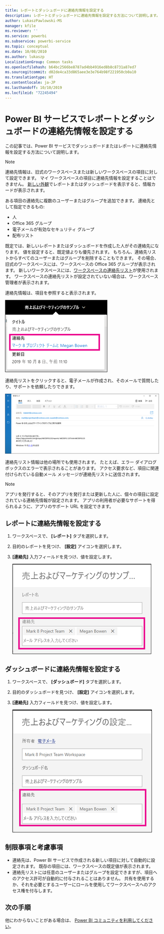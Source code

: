 ```yaml
---
title: レポートとダッシュボードに連絡先情報を設定する
description: レポートとダッシュボードに連絡先情報を設定する方法について説明します。
author: LukaszPawlowski-MS
manager: kfile
ms.reviewer: ''
ms.service: powerbi
ms.subservice: powerbi-service
ms.topic: conceptual
ms.date: 10/08/2010
ms.author: lukaszp
LocalizationGroup: Common tasks
ms.openlocfilehash: b64bc2566be8787ad4bb4916ed8b8c8731a87ed7
ms.sourcegitcommit: d02de4ca33d865aee3e3e764b98f221950cb0a10
ms.translationtype: HT
ms.contentlocale: ja-JP
ms.lasthandoff: 10/10/2019
ms.locfileid: "72245494"
---
```

# <a name="set-contact-information-for-reports-and-dashboards-in-the-power-bi-service"></a>Power BI サービスでレポートとダッシュボードの連絡先情報を設定する
この記事では、Power BI サービスでダッシュボードまたはレポートに連絡先情報を設定する方法について説明します。

> [!NOTE]
> 連絡先情報は、旧式のワークスペースまたは新しいワークスペースの項目に対して設定できます。 マイ ワークスペースの項目に連絡先情報を設定することはできません。 [新しい外観](service-new-look.md)でレポートまたはダッシュボードを表示すると、情報カードが表示されます。

ある項目の連絡先に複数のユーザーまたはグループを追加できます。 連絡先として指定できるもの:
* 人
* Office 365 グループ
* 電子メールが有効なセキュリティ グループ
* 配布リスト

既定では、新しいレポートまたはダッシュボードを作成した人がその連絡先になります。 値を設定すると、既定値よりも優先されます。 もちろん、連絡先リストからすべてのユーザーまたはグループを削除することもできます。 その場合、旧式のワークスペースには、ワークスペースの Office 365 グループが表示されます。 新しいワークスペースには、[ワークスペースの連絡先リスト](service-create-the-new-workspaces.md#workspace-contact-list)が使用されます。 ワークスペースの連絡先リストが設定されていない場合は、ワークスペース管理者が表示されます。

連絡先情報は、項目を参照すると表示されます。 

 ![サービス レポートの連絡先](media/service-item-contact/service-report-contact.png)

連絡先リストをクリックすると、電子メールが作成され、そのメールで質問したり、サポートを依頼したりできます。 

 ![サービスの問い合わせメール](media/service-item-contact/service-contact-email.png)
 
連絡先リスト情報は他の場所でも使用されます。 たとえば、エラー ダイアログ ボックスのエラーで表示されることがあります。 アクセス要求など、項目に関連付けられている自動メール メッセージが連絡先リストに送信されます。 

> [!NOTE]
> アプリを発行すると、そのアプリを発行または更新した人に、個々の項目に設定されている連絡先情報が設定されます。 アプリの利用者が必要なサポートを得られるように、アプリのサポート URL を設定できます。

## <a name="set-contact-information-for-a-report"></a>レポートに連絡先情報を設定する
1. ワークスペースで、 **[レポート]** タブを選択します。
2. 目的のレポートを見つけ、 **[設定]** アイコンを選択します。
3. **[連絡先]** 入力フィールドを見つけ、値を設定します。

     ![サービス レポートの連絡先設定](media/service-item-contact/service-report-contact-setting.png)

## <a name="set-contact-information-for-a-dashboard"></a>ダッシュボードに連絡先情報を設定する
1. ワークスペースで、 **[ダッシュボード]** タブを選択します。
2. 目的のダッシュボードを見つけ、 **[設定]** アイコンを選択します。
3. **[連絡先]** 入力フィールドを見つけ、値を設定します。

     ![サービス ダッシュボードの連絡先設定](media/service-item-contact/service-dashboard-contact-setting.png)

## <a name="limitations-and-considerations"></a>制限事項と考慮事項
* 連絡先は、Power BI サービスで作成される新しい項目に対して自動的に設定されます。 既存の項目には、ワークスペースの既定値が表示されます。
* 連絡先リストには任意のユーザーまたはグループを設定できますが、項目へのアクセス許可が自動的に付与されることはありません。 共有を使用するか、それを必要とするユーザーにロールを使用してワークスペースへのアクセス権を付与します。 


## <a name="next-steps"></a>次の手順

他にわからないことがある場合は、 [Power BI コミュニティを利用してください](http://community.powerbi.com/)。
